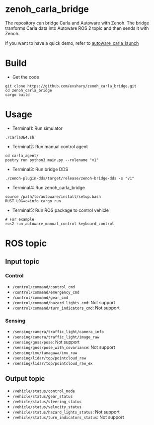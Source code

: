 # zenoh_carla_bridge

The repository can bridge Carla and Autoware with Zenoh.
The bridge tranforms Carla data into Autoware ROS 2 topic and then sends it with Zenoh.

If you want to have a quick demo, refer to [autoware_carla_launch](https://github.com/evshary/autoware_carla_launch)

# Build

* Get the code

```shell
git clone https://github.com/evshary/zenoh_carla_bridge.git
cd zenoh_carla_bridge
cargo build
```

# Usage

* Terminal1: Run simulator

```shell
./CarlaUE4.sh
```

* Terminal2: Run manual control agent

```shell
cd carla_agent/
poetry run python3 main.py --rolename "v1"
```

* Terminal3: Run bridge DDS

```shell
./zenoh-plugin-dds/target/release/zenoh-bridge-dds -s "v1"
```

* Terminal4: Run zenoh\_carla\_bridge

```shell
source /path/to/autoware/install/setup.bash
RUST_LOG=c=info cargo run
```

* Terminal5: Run ROS package to control vehicle

```shell
# For example
ros2 run autoware_manual_control keyboard_control 
```

# ROS topic

## Input topic

### Control

* `/control/command/control_cmd`
* `/control/command/emergency_cmd`
* `/control/command/gear_cmd`
* `/control/command/hazard_lights_cmd`: Not support
* `/control/command/turn_indicators_cmd`: Not support

### Sensing

* `/sensing/camera/traffic_light/camera_info`
* `/sensing/camera/traffic_light/image_raw`
* `/sensing/gnss/pose`: Not support
* `/sensing/gnss/pose_with_covariance`: Not support
* `/sensing/imu/tamagawa/imu_raw`
* `/sensing/lidar/top/pointcloud_raw`
* `/sensing/lidar/top/pointcloud_raw_ex`

## Output topic

* `/vehicle/status/control_mode`
* `/vehicle/status/gear_status`
* `/vehicle/status/steering_status`
* `/vehicle/status/velocity_status`
* `/vehicle/status/hazard_lights_status`: Not support
* `/vehicle/status/turn_indicators_status`: Not support
